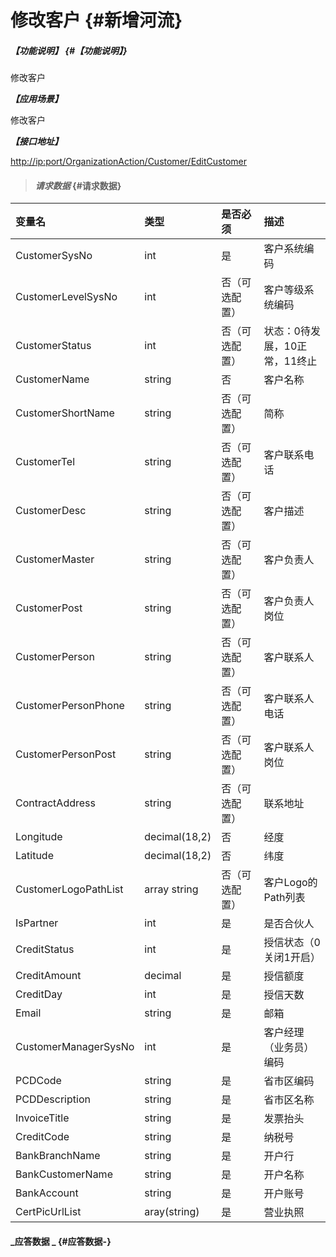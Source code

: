 # 修改客户 {#新增河流}

##### _【功能说明】_ {#【功能说明】}

修改客户

_**【应用场景】**_

修改客户

_**【接口地址】**_

[http://ip:port/OrganizationAction/Customer/EditCustomer](http://ip:port/OrganizationAction/Customer/AddCustomer)

> #### _请求数据_ {#请求数据}

| 变量名 | 类型 | 是否必须 | 描述 |
| :--- | :--- | :--- | :--- |
| CustomerSysNo | int | 是 | 客户系统编码 |
| CustomerLevelSysNo | int | 否（可选配置） | 客户等级系统编码 |
| CustomerStatus | int | 否（可选配置） | 状态：0待发展，10正常，11终止 |
| CustomerName | string | 否 | 客户名称 |
| CustomerShortName | string | 否（可选配置） | 简称 |
| CustomerTel | string | 否（可选配置） | 客户联系电话 |
| CustomerDesc | string | 否（可选配置） | 客户描述 |
| CustomerMaster | string | 否（可选配置） | 客户负责人 |
| CustomerPost | string | 否（可选配置） | 客户负责人岗位 |
| CustomerPerson | string | 否（可选配置） | 客户联系人 |
| CustomerPersonPhone | string | 否（可选配置） | 客户联系人电话 |
| CustomerPersonPost | string | 否（可选配置） | 客户联系人岗位 |
| ContractAddress | string | 否（可选配置） | 联系地址 |
| Longitude | decimal\(18,2\) | 否 | 经度 |
| Latitude | decimal\(18,2\) | 否 | 纬度 |
| CustomerLogoPathList | array string | 否（可选配置） | 客户Logo的Path列表 |
| IsPartner| int | 是 |是否合伙人|
| CreditStatus| int | 是 |授信状态（0关闭1开启）|
| CreditAmount| decimal | 是 |授信额度|
| CreditDay| int| 是 |授信天数|
| Email| string| 是 |邮箱|
|CustomerManagerSysNo| int| 是 |客户经理（业务员）编码|
| PCDCode| string| 是 |省市区编码|
| PCDDescription| string| 是 |省市区名称|
| InvoiceTitle| string| 是 |发票抬头|
| CreditCode| string| 是 |纳税号|
| BankBranchName| string| 是 |开户行|
| BankCustomerName| string| 是 |开户名称|
| BankAccount| string| 是 |开户账号|
| CertPicUrlList| aray(string)| 是 |营业执照|


#### _应答数据 _ {#应答数据-}



